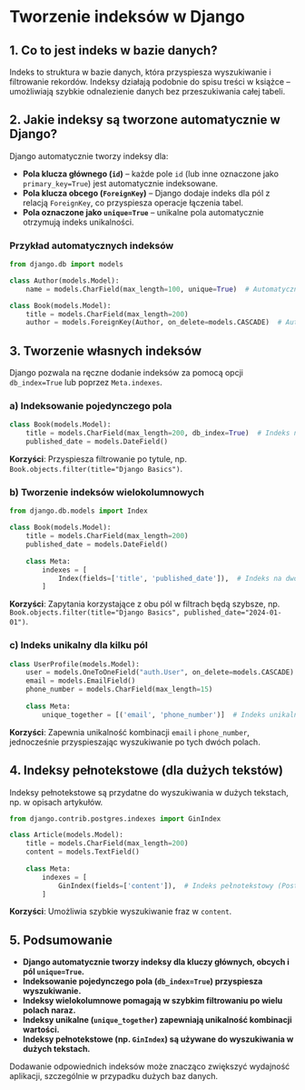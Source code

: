 # Tworzenie indeksów w Django

## 1. Co to jest indeks w bazie danych?
Indeks to struktura w bazie danych, która przyspiesza wyszukiwanie i filtrowanie rekordów. Indeksy działają podobnie do spisu treści w książce – umożliwiają szybkie odnalezienie danych bez przeszukiwania całej tabeli.

## 2. Jakie indeksy są tworzone automatycznie w Django?
Django automatycznie tworzy indeksy dla:
- **Pola klucza głównego (`id`)** – każde pole `id` (lub inne oznaczone jako `primary_key=True`) jest automatycznie indeksowane.
- **Pola klucza obcego (`ForeignKey`)** – Django dodaje indeks dla pól z relacją `ForeignKey`, co przyspiesza operacje łączenia tabel.
- **Pola oznaczone jako `unique=True`** – unikalne pola automatycznie otrzymują indeks unikalności.

### Przykład automatycznych indeksów

```python
from django.db import models

class Author(models.Model):
    name = models.CharField(max_length=100, unique=True)  # Automatyczny indeks unikalny

class Book(models.Model):
    title = models.CharField(max_length=200)
    author = models.ForeignKey(Author, on_delete=models.CASCADE)  # Automatyczny indeks dla klucza obcego
```

## 3. Tworzenie własnych indeksów
Django pozwala na ręczne dodanie indeksów za pomocą opcji `db_index=True` lub poprzez `Meta.indexes`.

### a) Indeksowanie pojedynczego pola

```python
class Book(models.Model):
    title = models.CharField(max_length=200, db_index=True)  # Indeks na polu title
    published_date = models.DateField()
```

**Korzyści**: Przyspiesza filtrowanie po tytule, np. `Book.objects.filter(title="Django Basics")`.

### b) Tworzenie indeksów wielokolumnowych

```python
from django.db.models import Index

class Book(models.Model):
    title = models.CharField(max_length=200)
    published_date = models.DateField()
    
    class Meta:
        indexes = [
            Index(fields=['title', 'published_date']),  # Indeks na dwóch kolumnach
        ]
```

**Korzyści**: Zapytania korzystające z obu pól w filtrach będą szybsze, np. `Book.objects.filter(title="Django Basics", published_date="2024-01-01")`.

### c) Indeks unikalny dla kilku pól

```python
class UserProfile(models.Model):
    user = models.OneToOneField("auth.User", on_delete=models.CASCADE)
    email = models.EmailField()
    phone_number = models.CharField(max_length=15)
    
    class Meta:
        unique_together = [('email', 'phone_number')]  # Indeks unikalny na wielu polach
```

**Korzyści**: Zapewnia unikalność kombinacji `email` i `phone_number`, jednocześnie przyspieszając wyszukiwanie po tych dwóch polach.

## 4. Indeksy pełnotekstowe (dla dużych tekstów)
Indeksy pełnotekstowe są przydatne do wyszukiwania w dużych tekstach, np. w opisach artykułów.

```python
from django.contrib.postgres.indexes import GinIndex

class Article(models.Model):
    title = models.CharField(max_length=200)
    content = models.TextField()
    
    class Meta:
        indexes = [
            GinIndex(fields=['content']),  # Indeks pełnotekstowy (PostgreSQL)
        ]
```

**Korzyści**: Umożliwia szybkie wyszukiwanie fraz w `content`.

## 5. Podsumowanie
- **Django automatycznie tworzy indeksy dla kluczy głównych, obcych i pól `unique=True`.**
- **Indeksowanie pojedynczego pola (`db_index=True`) przyspiesza wyszukiwanie.**
- **Indeksy wielokolumnowe pomagają w szybkim filtrowaniu po wielu polach naraz.**
- **Indeksy unikalne (`unique_together`) zapewniają unikalność kombinacji wartości.**
- **Indeksy pełnotekstowe (np. `GinIndex`) są używane do wyszukiwania w dużych tekstach.**

Dodawanie odpowiednich indeksów może znacząco zwiększyć wydajność aplikacji, szczególnie w przypadku dużych baz danych.


